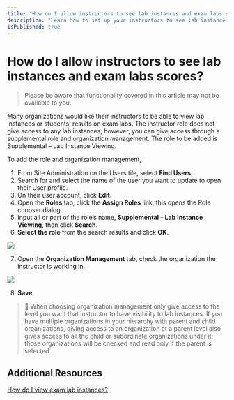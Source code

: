 ```yaml
---
title: "How do I allow instructors to see lab instances and exam labs scores?"
description: "Learn how to set up your instructors to see lab instances and exam labs."
isPublished: true
---
```


# How do I allow instructors to see lab instances and exam labs scores?

> Please be aware that functionality covered in this article may not be available to you.
 
Many organizations would like their instructors to be able to view lab instances or students’ results on exam labs. The instructor role does not give access to any lab instances; however, you can give access through a supplemental role and organization management. The role to be added is Supplemental – Lab Instance Viewing.

To add the role and organization management,
1.	From Site Administration on the Users tile, select **Find Users**.
1.	Search for and select the name of the user you want to update to open their User profile.
1.	On their user account, click **Edit**.
1.	Open the **Roles** tab, click the **Assign Roles** link, this opens the Role chooser dialog.
1.	Input all or part of the role’s name, **Supplemental – Lab Instance Viewing**, then click **Search**.
1.	**Select the role** from the search results and click **OK**.

![](/tms/images/instructor-supplemental-role.png)

7.	Open the **Organization Management** tab, check the organization the instructor is working in. 

![](/tms/images/instructor-org-management.png)

8.	**Save**.

 
> :small_blue_diamond:  When choosing organization management only give access to the level you want that instructor to have visibility to lab instances. If you have multiple organizations in your hierarchy with parent and child organizations, giving access to an organization at a parent level also gives access to all the child or subordinate organizations under it; those organizations will be checked and read only if the parent is selected. 

## Additional Resources

[How do I view exam lab instances?](https://docs.skillable.com/tms/tms-administrators/miscellaneous/view-lab-instances.md) 

